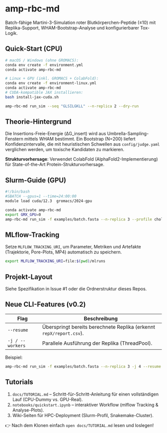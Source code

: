 # amp-rbc-md

Batch-fähige Martini-3-Simulation roter Blutkörperchen-Peptide (≤10) mit Replika-Support, WHAM-Bootstrap-Analyse und konfigurierbarer Tox-Logik.

## Quick-Start (CPU)

```bash
# macOS / Windows (ohne GROMACS):
conda env create -f environment.yml
conda activate amp-rbc-md

# Linux + GPU (inkl. GROMACS + ColabFold):
conda env create -f environment-linux.yml
conda activate amp-rbc-md
# CUDA-kompatible JAX installieren:
bash install-jax-cuda.sh

amp-rbc-md run_sim --seq "GLSILGKLL" --n-replica 2 --dry-run
```

## Theorie-Hintergrund

Die Insertions-Freie-Energie (ΔG_insert) wird aus Umbrella-Sampling-Fenstern mittels WHAM bestimmt. Ein Bootstrap (N=200) liefert Konfidenzintervalle, die mit heuristischen Schwellen aus `config/judge.yaml` verglichen werden, um toxische Kandidaten zu markieren.

**Strukturvorhersage**: Verwendet ColabFold (AlphaFold2-Implementierung) für State-of-the-Art Protein-Strukturvorhersage.

## Slurm-Guide (GPU)

```bash
#!/bin/bash
#SBATCH --gpus=1 --time=24:00:00
module load cuda/12.3  gromacs/2024-gpu

conda activate amp-rbc-md
export GMX_GPU=0
amp-rbc-md run_sim -f examples/batch.fasta --n-replica 3 --profile chol_high --gpu 0
```

## MLflow-Tracking

Setze `MLFLOW_TRACKING_URI`, um Parameter, Metriken und Artefakte (Trajektorie, Pore-Plots, MP4) automatisch zu speichern.

```bash
export MLFLOW_TRACKING_URI=file:$(pwd)/mlruns
```

## Projekt-Layout

Siehe Spezifikation in Issue #1 oder die Ordnerstruktur dieses Repos.

## Neue CLI-Features (v0.2)

| Flag | Beschreibung |
|------|--------------|
| `--resume` | Überspringt bereits berechnete Replika (erkennt `repX/report.csv`). |
| `-j / --workers` | Parallele Ausführung der Replika (ThreadPool). |

Beispiel:

```bash
amp-rbc-md run_sim -f examples/batch.fasta --n-replica 3 -j 4 --resume
```

## Tutorials

1. `docs/TUTORIAL.md` – Schritt-für-Schritt-Anleitung für einen vollständigen Lauf (CPU-Dummy vs. GPU-Real).  
2. `notebooks/quickstart.ipynb` – interaktiver Workflow (mlflow Tracking & Analyse-Plots).  
3. Wiki-Seiten für HPC-Deployment (Slurm-Profil, Snakemake-Cluster).

👉 Nach dem Klonen einfach `open docs/TUTORIAL.md` lesen und loslegen!
